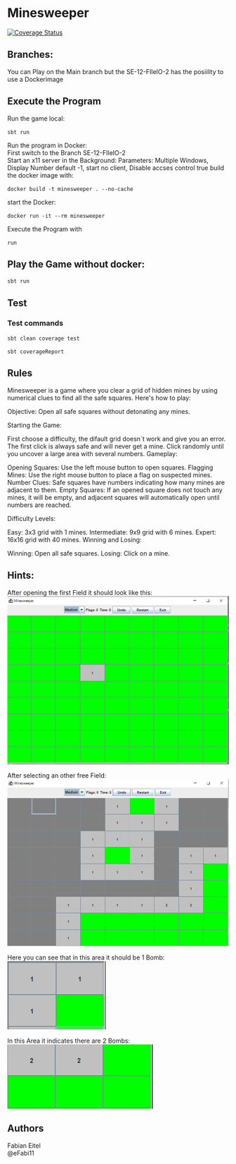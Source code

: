# Minesweeper

[![Coverage Status](https://coveralls.io/repos/github/eFabi11/Minesweeper/badge.svg?branch=main)](https://coveralls.io/github/eFabi11/Minesweeper?branch=main)



## Branches:

You can Play on the Main branch but the SE-12-FIleIO-2 has the posiility to use a Dockerimage

## Execute the Program

Run the game local: 

```
sbt run
```

Run the program in Docker: <br />
First switch to the Branch SE-12-FIleIO-2 <br />
Start an x11 server in the Background: Parameters: Multiple Windows, Display Number default -1, start no client, Disable accses control true
build the docker image with:

```
docker build -t minesweeper . --no-cache
```
start the Docker:

```
docker run -it --rm minesweeper
```

Execute the Program with

```
run
```
## Play the Game without docker:

```
sbt run
```

## Test

### Test commands

```
sbt clean coverage test
```

```
sbt coverageReport
```

## Rules
Minesweeper is a game where you clear a grid of hidden mines by using numerical clues to find all the safe squares. Here's how to play:

Objective: Open all safe squares without detonating any mines.

Starting the Game:

First choose a difficulty, the difault grid doesn´t work and give you an error.
The first click is always safe and will never get a mine.
Click randomly until you uncover a large area with several numbers.
Gameplay:

Opening Squares: Use the left mouse button to open squares.
Flagging Mines: Use the right mouse button to place a flag on suspected mines.
Number Clues: Safe squares have numbers indicating how many mines are adjacent to them.
Empty Squares: If an opened square does not touch any mines, it will be empty, and adjacent squares will automatically open until numbers are reached.

Difficulty Levels:

Easy: 3x3 grid with 1 mines.
Intermediate: 9x9 grid with 6 mines.
Expert: 16x16 grid with 40 mines.
Winning and Losing:

Winning: Open all safe squares.
Losing: Click on a mine.


## Hints:

After opening the first Field  it should look like this:
![start](src/main/resources/pic1.png)

After selecting an other free Field:
![open](src/main/resources/pic2.png)

Here you can see that in this area it should be 1 Bomb: <br />
![one_Field](src/main/resources/pic3.png)

In this Area it indicates there are 2 Bombs: <br />
![2_bombs](src/main/resources/pic4.png)</br>

## Authors

Fabian Eitel <br />
@eFabi11

